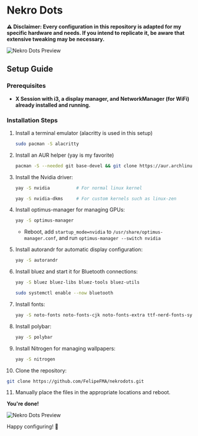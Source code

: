 # Nekro Dots

**⚠️ Disclaimer: Every configuration in this repository is adapted for my specific hardware and needs. If you intend to replicate it, be aware that extensive tweaking may be necessary.**

![Nekro Dots Preview](https://github.com/FelipeFMA/nekrodots/assets/30672253/7cacb29d-b13f-4a32-b897-0f7b3d3306e1)

## Setup Guide

### Prerequisites

- **X Session with i3, a display manager, and NetworkManager (for WiFi) already installed and running.**

### Installation Steps

1. Install a terminal emulator (alacritty is used in this setup)
   ```bash
   sudo pacman -S alacritty
   ```

2. Install an AUR helper (yay is my favorite)
   ```bash
   pacman -S --needed git base-devel && git clone https://aur.archlinux.org/yay-bin.git && cd yay-bin && makepkg -si
   ```

3. Install the Nvidia driver:
   ```bash
   yay -S nvidia          # For normal linux kernel
   ```
   ```bash
   yay -S nvidia-dkms     # For custom kernels such as linux-zen
   ```

4. Install optimus-manager for managing GPUs:
   ```bash
   yay -S optimus-manager
   ```
   - Reboot, add `startup_mode=nvidia` to `/usr/share/optimus-manager.conf`, and run `optimus-manager --switch nvidia`

5. Install autorandr for automatic display configuration:
   ```bash
   yay -S autorandr
   ```

6. Install bluez and start it for Bluetooth connections:
   ```bash
   yay -S bluez bluez-libs bluez-tools bluez-utils
   ```
   ```bash
   sudo systemctl enable --now bluetooth
   ```

7. Install fonts:
   ```bash
   yay -S noto-fonts noto-fonts-cjk noto-fonts-extra ttf-nerd-fonts-symbols ttf-nerd-fonts-symbols-common ttf-jetbrains-mono-nerd ttf-sourcecodepro-nerd
   ```

8. Install polybar:
   ```bash
   yay -S polybar
   ```

9. Install Nitrogen for managing wallpapers:
   ```bash
   yay -S nitrogen
   ```

10. Clone the repository:
   ```bash
   git clone https://github.com/FelipeFMA/nekrodots.git
   ```

11. Manually place the files in the appropriate locations and reboot.

**You're done!**

![Nekro Dots Preview](https://github.com/FelipeFMA/nekrodots/assets/30672253/5afc431a-85ca-4f6c-8156-f419c201d1c6)

Happy configuring! 🚀
